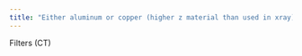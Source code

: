 ```yaml
---
title: "Either aluminum or copper (higher z material than used in xray)  filters the low energy photons so that it can help improve beam hardening artifact and reduce patient dose  -slightly decreases the area under the curve but increases the average photon energy"
---
```

Filters (CT)

